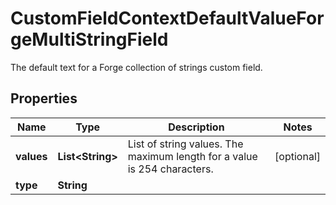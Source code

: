 

# CustomFieldContextDefaultValueForgeMultiStringField

The default text for a Forge collection of strings custom field.

## Properties

| Name | Type | Description | Notes |
|------------ | ------------- | ------------- | -------------|
|**values** | **List&lt;String&gt;** | List of string values. The maximum length for a value is 254 characters. |  [optional] |
|**type** | **String** |  |  |



